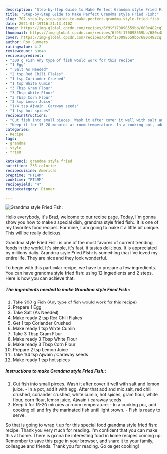 ```yaml
---
description: "Step-by-Step Guide to Make Perfect Grandma style Fried Fish:"
title: "Step-by-Step Guide to Make Perfect Grandma style Fried Fish:"
slug: 707-step-by-step-guide-to-make-perfect-grandma-style-fried-fish
date: 2021-01-19T16:21:13.410Z
image: https://img-global.cpcdn.com/recipes/6f95f170098559bb/680x482cq70/grandma-style-fried-fish-recipe-main-photo.jpg
thumbnail: https://img-global.cpcdn.com/recipes/6f95f170098559bb/680x482cq70/grandma-style-fried-fish-recipe-main-photo.jpg
cover: https://img-global.cpcdn.com/recipes/6f95f170098559bb/680x482cq70/grandma-style-fried-fish-recipe-main-photo.jpg
author: Roy Summers
ratingvalue: 4.2
reviewcount: 33648
recipeingredient:
- "300 g Fish Any type of fish would work for this recipe"
- "1 Egg"
- " Salt As Needed"
- "2 tsp Red Chili Flakes"
- "1 tsp Coriander Crushed"
- "1 tsp White Cumin"
- "3 Tbsp Gram Flour"
- "3 Tbsp White Flour"
- "3 Tbsp Corn Flour"
- "2 tsp Lemon Juice"
- "1/4 tsp Ajwain  Caraway seeds"
- "1 tsp hot spices"
recipeinstructions:
- "Cut fish into small pieces. Wash it after cover it well with salt and lemon juice. In a pot, add it with egg. After that add and mix salt, red chili crushed, coriander crushed, white cumin, hot spices, gram flour, white flour, corn flour, lemon juice, Ajwain / caraway seeds"
- "Keep it for 15-20 minutes at room temperature. In a cooking pot, add cooking oil and fry the marinated fish until light brown. Fish is ready to serve."
categories:
- Recipe
tags:
- grandma
- style
- fried

katakunci: grandma style fried 
nutrition: 235 calories
recipecuisine: American
preptime: "PT14M"
cooktime: "PT49M"
recipeyield: "4"
recipecategory: Dinner

---
```



![Grandma style Fried Fish:](https://img-global.cpcdn.com/recipes/6f95f170098559bb/680x482cq70/grandma-style-fried-fish-recipe-main-photo.jpg)

Hello everybody, it's Brad, welcome to our recipe page. Today, I'm gonna show you how to make a special dish, grandma style fried fish:. It is one of my favorites food recipes. For mine, I am going to make it a little bit unique. This will be really delicious.



Grandma style Fried Fish: is one of the most favored of current trending foods in the world. It's simple, it's fast, it tastes delicious. It is appreciated by millions daily. Grandma style Fried Fish: is something that I've loved my entire life. They are nice and they look wonderful.


To begin with this particular recipe, we have to prepare a few ingredients. You can have grandma style fried fish: using 12 ingredients and 2 steps. Here is how you can achieve that.

<!--inarticleads1-->

##### The ingredients needed to make Grandma style Fried Fish::

1. Take 300 g Fish (Any type of fish would work for this recipe)
1. Prepare 1 Egg
1. Take  Salt (As Needed)
1. Make ready 2 tsp Red Chili Flakes
1. Get 1 tsp Coriander Crushed
1. Make ready 1 tsp White Cumin
1. Take 3 Tbsp Gram Flour
1. Make ready 3 Tbsp White Flour
1. Make ready 3 Tbsp Corn Flour
1. Prepare 2 tsp Lemon Juice
1. Take 1/4 tsp Ajwain / Caraway seeds
1. Make ready 1 tsp hot spices




<!--inarticleads2-->

##### Instructions to make Grandma style Fried Fish::

1. Cut fish into small pieces. Wash it after cover it well with salt and lemon juice. - In a pot, add it with egg. After that add and mix salt, red chili crushed, coriander crushed, white cumin, hot spices, gram flour, white flour, corn flour, lemon juice, Ajwain / caraway seeds
1. Keep it for 15-20 minutes at room temperature. - In a cooking pot, add cooking oil and fry the marinated fish until light brown. - Fish is ready to serve.




So that is going to wrap it up for this special food grandma style fried fish: recipe. Thank you very much for reading. I'm confident that you can make this at home. There is gonna be interesting food in home recipes coming up. Remember to save this page in your browser, and share it to your family, colleague and friends. Thank you for reading. Go on get cooking!
